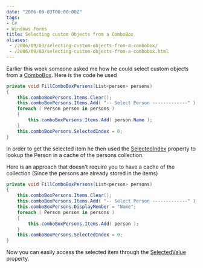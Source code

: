 ```yaml
---
date: "2006-09-03T00:00:00Z"
tags:
- C#
- Windows Forms
title: Selecting custom Objects from a ComboBox
aliases:
 - /2006/09/03/selecting-custom-objects-from-a-combobox/
 - /2006/09/03/selecting-custom-objects-from-a-combobox.html
---
```

Earlier this week someone asked me how he could select custom objects from a [ComboBox](http://msdn2.microsoft.com/en-us/library/system.windows.forms.combobox.aspx). Here is the code he used

```csharp
private void FillComboBoxPersons(List<person> persons) 
{
	this.comboBoxPersons.Items.Clear();
	this.comboBoxPersons.Items.Add( "-- Select Person -------------" );
	foreach ( Person person in persons ) 
	{
		this.comboBoxPersons.Items.Add( person.Name );
	}
	this.comboBoxPersons.SelectedIndex = 0;
}
```

In order to get the selected item he then used the [SelectedIndex](http://msdn2.microsoft.com/en-us/library/system.windows.forms.combobox.selectedindex.aspx) property to lookup the Person in a cache of the persons collection.

Here is an approach that doesn't require you to have a cache of the collection (Since the persons are already stored in the items)

```csharp
private void FillComboBoxPersons(List<person> persons) 
{
	this.comboBoxPersons.Items.Clear();
	this.comboBoxPersons.Items.Add( "-- Select Person -------------" );
	this.comboBoxPersons.DisplayMember = "Name";
	foreach ( Person person in persons ) 
	{
		this.comboBoxPersons.Items.Add( person );
	}
	this.comboBoxPersons.SelectedIndex = 0;
}
```

Now you can easily access the selected item through the [SelectedValue](http://msdn2.microsoft.com/en-us/library/system.windows.forms.listcontrol.selectedvalue.aspx) property.
